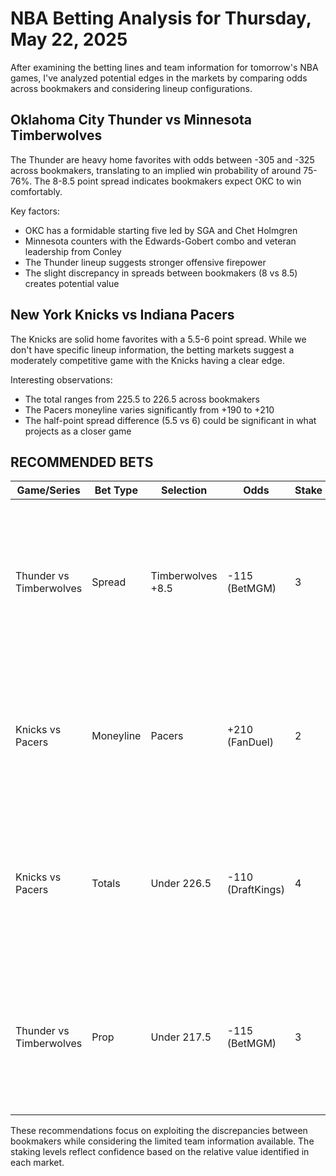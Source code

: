 # NBA Betting Analysis for Thursday, May 22, 2025

After examining the betting lines and team information for tomorrow's NBA games, I've analyzed potential edges in the markets by comparing odds across bookmakers and considering lineup configurations.

## Oklahoma City Thunder vs Minnesota Timberwolves

The Thunder are heavy home favorites with odds between -305 and -325 across bookmakers, translating to an implied win probability of around 75-76%. The 8-8.5 point spread indicates bookmakers expect OKC to win comfortably.

Key factors:
- OKC has a formidable starting five led by SGA and Chet Holmgren
- Minnesota counters with the Edwards-Gobert combo and veteran leadership from Conley
- The Thunder lineup suggests stronger offensive firepower
- The slight discrepancy in spreads between bookmakers (8 vs 8.5) creates potential value

## New York Knicks vs Indiana Pacers

The Knicks are solid home favorites with a 5.5-6 point spread. While we don't have specific lineup information, the betting markets suggest a moderately competitive game with the Knicks having a clear edge.

Interesting observations:
- The total ranges from 225.5 to 226.5 across bookmakers
- The Pacers moneyline varies significantly from +190 to +210
- The half-point spread difference (5.5 vs 6) could be significant in what projects as a closer game

## RECOMMENDED BETS

| Game/Series | Bet Type | Selection | Odds | Stake | Reasoning |
|-------------|----------|-----------|------|-------|-----------|
| Thunder vs Timberwolves | Spread | Timberwolves +8.5 | -115 (BetMGM) | 3 | The extra half-point provides critical value in what could be a competitive game. Minnesota's starting five has enough defensive presence with Gobert to potentially keep the margin within single digits. |
| Knicks vs Pacers | Moneyline | Pacers | +210 (FanDuel) | 2 | Significant odds discrepancy between bookmakers creates value at FanDuel, offering the best potential return on the underdog. Worth a moderate stake as a value play. |
| Knicks vs Pacers | Totals | Under 226.5 | -110 (DraftKings) | 4 | The highest total line available across all bookmakers provides optimal value for an under bet. The 1-point discrepancy between books suggests uncertainty in the scoring projection. |
| Thunder vs Timberwolves | Prop | Under 217.5 | -115 (BetMGM) | 3 | Both teams feature strong defensive anchors (Gobert/Holmgren), and playoff-intensity games often trend under. The half-point advantage over other books justifies the slightly worse odds. |

These recommendations focus on exploiting the discrepancies between bookmakers while considering the limited team information available. The staking levels reflect confidence based on the relative value identified in each market.